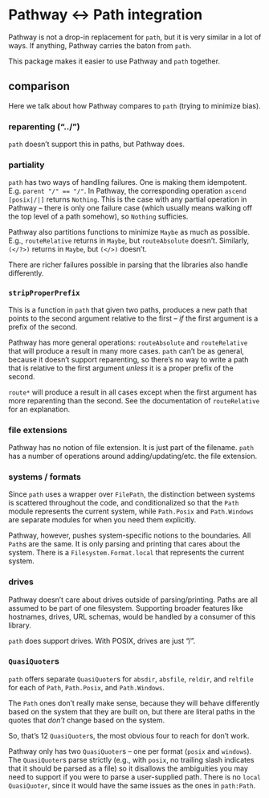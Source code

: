 # Pathway ↔ Path integration

Pathway is not a drop-in replacement for `path`, but it is very similar in a lot of ways. If anything, Pathway carries the baton from `path`.

This package makes it easier to use Pathway and `path` together.

## comparison

Here we talk about how Pathway compares to `path` (trying to minimize bias).

### reparenting (“../”)

`path` doesn’t support this in paths, but Pathway does.

### partiality

`path` has two ways of handling failures. One is making them idempotent. E.g. `parent "/" == "/"`. In Pathway, the corresponding operation `ascend [posix|/|]` returns `Nothing`. This is the case with any partial operation in Pathway – there is only one failure case (which usually means walking off the top level of a path somehow), so `Nothing` sufficies.

Pathway also partitions functions to minimize `Maybe` as much as possible. E.g., `routeRelative` returns in `Maybe`, but `routeAbsolute` doesn’t. Similarly, `(</?>)` returns in `Maybe`, but `(</>)` doesn’t.

There are richer failures possible in parsing that the libraries also handle differently.

### `stripProperPrefix`

This is a function in `path` that given two paths, produces a new path that points to the second argument relative to the first – _if_ the first argument is a prefix of the second.

Pathway has more general operations: `routeAbsolute` and `routeRelative` that will produce a result in many more cases. `path` can’t be as general, because it doesn’t support reparenting, so there’s no way to write a path that is relative to the first argument _unless_ it is a proper prefix of the second.

`route*` will produce a result in all cases except when the first argument has more reparenting than the second. See the documentation of `routeRelative` for an explanation.

### file extensions

Pathway has no notion of file extension. It is just part of the filename. `path` has a number of operations around adding/updating/etc. the file extension.

### systems / formats

Since `path` uses a wrapper over `FilePath`, the distinction between systems is scattered throughout the code, and conditionalized so that the `Path` module represents the current system, while `Path.Posix` and `Path.Windows` are separate modules for when you need them explicitly.

Pathway, however, pushes system-specific notions to the boundaries. All `Path`s are the same. It is only parsing and printing that cares about the system. There is a `Filesystem.Format.local` that represents the current system.

### drives

Pathway doesn’t care about drives outside of parsing/printing. Paths are all assumed to be part of one filesystem. Supporting broader features like hostnames, drives, URL schemas, would be handled by a consumer of this library.

`path` does support drives. With POSIX, drives are just “/”.

### `QuasiQuoter`s

`path` offers separate `QuasiQuoter`s for `absdir`, `absfile`, `reldir`, and `relfile` for each of `Path`, `Path.Posix`, and `Path.Windows`.

The `Path` ones don’t really make sense, because they will behave differently based on the system that they are built on, but there are literal paths in the quotes that _don’t_ change based on the system.

So, that’s 12 `QuasiQuoter`s, the most obvious four to reach for don’t work.

Pathway only has two `QuasiQuoter`s – one per format (`posix` and `windows`). The `QuasiQuoter`s parse strictly (e.g., with `posix`, no trailing slash indicates that it should be parsed as a file) so it disallows the ambiguities you may need to support if you were to parse a user-supplied path. There is no `local` `QuasiQuoter`, since it would have the same issues as the ones in `path:Path`.
